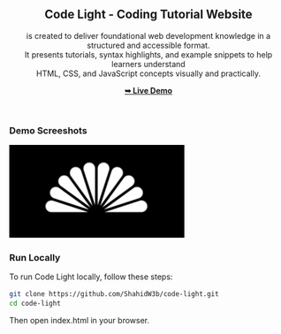 <div align="center">
  
 

  <h2 align="center">Code Light - Coding Tutorial Website</h2>

  is created to deliver foundational web development knowledge in a structured and accessible format. <br>
  It presents tutorials, syntax highlights, and example snippets to help learners understand <br> HTML, CSS, and JavaScript concepts visually and practically.

  <a href="(https://code-light.vercel.app)"> <strong>➥ Live Demo</strong></a>

</div>

<br />

### Demo Screeshots

![Code Light Demo](./assets/images/logo1.png "Demo")


### Run Locally

To run Code Light locally, follow these steps:

```bash
git clone https://github.com/ShahidW3b/code-light.git
cd code-light
```
Then open index.html in your browser.
